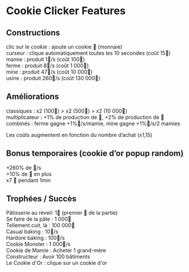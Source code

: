 # Cookie Clicker Features

## Constructions

clic sur le cookie : ajoute un cookie 🍪 (monnaie)  
curseur : clique automatiquement toutes les 10 secondes (coût 15🍪)  
mamie : produit 1🍪/s (coût 100🍪)  
ferme : produit 8🍪/s (coût 1 000🍪)  
mine : produit 47🍪/s (coût 10 000🍪)  
usine : produit 260🍪/s (coût 130 000🍪)

## Améliorations

classiques : x2 (100🍪) > x2 (500🍪) > x2 (10 000🍪)  
multiplicateur : +1% de production de 🍪, +2% de production de 🍪  
combinés : ferme gagne +1%🍪/s/mamie, mine gagne +1%🍪/s/2 mamies

Les coûts augmentent en fonction du nombre d’achat (x1,15)

## Bonus temporaires (cookie d’or popup random)

+260% de 🍪/s  
+10% de 🍪 en plus  
x7 🍪 pendant 1min

## Trophées / Succès

Pâtisserie au réveil: 1🍪 (premier 🍪 de la partie)  
Se faire de la pâte : 1 000🍪  
Tellement cuit, là : 100 000🍪  
Casual baking : 10🍪/s  
Hardore baking : 100🍪/s  
Cookie Monster : 1 000🍪/s  
Cookie de Mamie : Acheter 1 grand-mère  
Constructeur : Avoir 100 bâtiments  
Le Cookie d'Or : clique sur un cookie d'or
